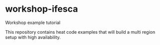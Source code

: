 # workshop-ifesca
Workshop example tutorial

This repository contains heat code examples that will build a multi region setup with high availability.



